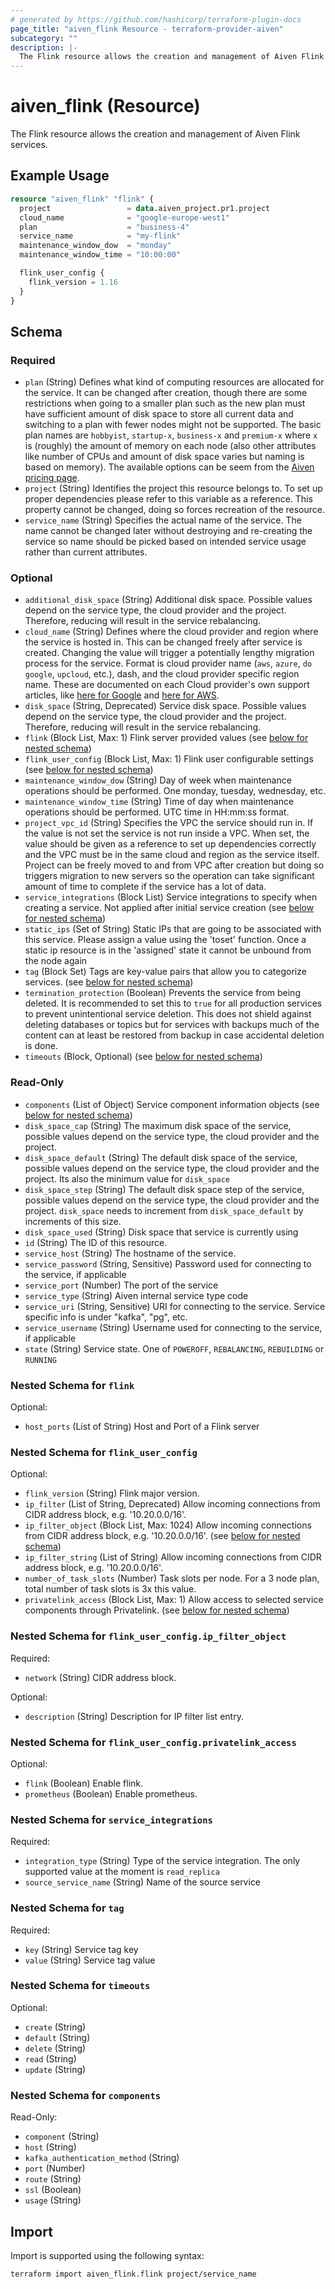 ```yaml
---
# generated by https://github.com/hashicorp/terraform-plugin-docs
page_title: "aiven_flink Resource - terraform-provider-aiven"
subcategory: ""
description: |-
  The Flink resource allows the creation and management of Aiven Flink services.
---
```


# aiven_flink (Resource)

The Flink resource allows the creation and management of Aiven Flink services.

## Example Usage

```terraform
resource "aiven_flink" "flink" {
  project                 = data.aiven_project.pr1.project
  cloud_name              = "google-europe-west1"
  plan                    = "business-4"
  service_name            = "my-flink"
  maintenance_window_dow  = "monday"
  maintenance_window_time = "10:00:00"

  flink_user_config {
    flink_version = 1.16
  }
}
```

<!-- schema generated by tfplugindocs -->
## Schema

### Required

- `plan` (String) Defines what kind of computing resources are allocated for the service. It can be changed after creation, though there are some restrictions when going to a smaller plan such as the new plan must have sufficient amount of disk space to store all current data and switching to a plan with fewer nodes might not be supported. The basic plan names are `hobbyist`, `startup-x`, `business-x` and `premium-x` where `x` is (roughly) the amount of memory on each node (also other attributes like number of CPUs and amount of disk space varies but naming is based on memory). The available options can be seem from the [Aiven pricing page](https://aiven.io/pricing).
- `project` (String) Identifies the project this resource belongs to. To set up proper dependencies please refer to this variable as a reference. This property cannot be changed, doing so forces recreation of the resource.
- `service_name` (String) Specifies the actual name of the service. The name cannot be changed later without destroying and re-creating the service so name should be picked based on intended service usage rather than current attributes.

### Optional

- `additional_disk_space` (String) Additional disk space. Possible values depend on the service type, the cloud provider and the project. Therefore, reducing will result in the service rebalancing.
- `cloud_name` (String) Defines where the cloud provider and region where the service is hosted in. This can be changed freely after service is created. Changing the value will trigger a potentially lengthy migration process for the service. Format is cloud provider name (`aws`, `azure`, `do` `google`, `upcloud`, etc.), dash, and the cloud provider specific region name. These are documented on each Cloud provider's own support articles, like [here for Google](https://cloud.google.com/compute/docs/regions-zones/) and [here for AWS](https://docs.aws.amazon.com/AmazonRDS/latest/UserGuide/Concepts.RegionsAndAvailabilityZones.html).
- `disk_space` (String, Deprecated) Service disk space. Possible values depend on the service type, the cloud provider and the project. Therefore, reducing will result in the service rebalancing.
- `flink` (Block List, Max: 1) Flink server provided values (see [below for nested schema](#nestedblock--flink))
- `flink_user_config` (Block List, Max: 1) Flink user configurable settings (see [below for nested schema](#nestedblock--flink_user_config))
- `maintenance_window_dow` (String) Day of week when maintenance operations should be performed. One monday, tuesday, wednesday, etc.
- `maintenance_window_time` (String) Time of day when maintenance operations should be performed. UTC time in HH:mm:ss format.
- `project_vpc_id` (String) Specifies the VPC the service should run in. If the value is not set the service is not run inside a VPC. When set, the value should be given as a reference to set up dependencies correctly and the VPC must be in the same cloud and region as the service itself. Project can be freely moved to and from VPC after creation but doing so triggers migration to new servers so the operation can take significant amount of time to complete if the service has a lot of data.
- `service_integrations` (Block List) Service integrations to specify when creating a service. Not applied after initial service creation (see [below for nested schema](#nestedblock--service_integrations))
- `static_ips` (Set of String) Static IPs that are going to be associated with this service. Please assign a value using the 'toset' function. Once a static ip resource is in the 'assigned' state it cannot be unbound from the node again
- `tag` (Block Set) Tags are key-value pairs that allow you to categorize services. (see [below for nested schema](#nestedblock--tag))
- `termination_protection` (Boolean) Prevents the service from being deleted. It is recommended to set this to `true` for all production services to prevent unintentional service deletion. This does not shield against deleting databases or topics but for services with backups much of the content can at least be restored from backup in case accidental deletion is done.
- `timeouts` (Block, Optional) (see [below for nested schema](#nestedblock--timeouts))

### Read-Only

- `components` (List of Object) Service component information objects (see [below for nested schema](#nestedatt--components))
- `disk_space_cap` (String) The maximum disk space of the service, possible values depend on the service type, the cloud provider and the project.
- `disk_space_default` (String) The default disk space of the service, possible values depend on the service type, the cloud provider and the project. Its also the minimum value for `disk_space`
- `disk_space_step` (String) The default disk space step of the service, possible values depend on the service type, the cloud provider and the project. `disk_space` needs to increment from `disk_space_default` by increments of this size.
- `disk_space_used` (String) Disk space that service is currently using
- `id` (String) The ID of this resource.
- `service_host` (String) The hostname of the service.
- `service_password` (String, Sensitive) Password used for connecting to the service, if applicable
- `service_port` (Number) The port of the service
- `service_type` (String) Aiven internal service type code
- `service_uri` (String, Sensitive) URI for connecting to the service. Service specific info is under "kafka", "pg", etc.
- `service_username` (String) Username used for connecting to the service, if applicable
- `state` (String) Service state. One of `POWEROFF`, `REBALANCING`, `REBUILDING` or `RUNNING`

<a id="nestedblock--flink"></a>
### Nested Schema for `flink`

Optional:

- `host_ports` (List of String) Host and Port of a Flink server


<a id="nestedblock--flink_user_config"></a>
### Nested Schema for `flink_user_config`

Optional:

- `flink_version` (String) Flink major version.
- `ip_filter` (List of String, Deprecated) Allow incoming connections from CIDR address block, e.g. '10.20.0.0/16'.
- `ip_filter_object` (Block List, Max: 1024) Allow incoming connections from CIDR address block, e.g. '10.20.0.0/16'. (see [below for nested schema](#nestedblock--flink_user_config--ip_filter_object))
- `ip_filter_string` (List of String) Allow incoming connections from CIDR address block, e.g. '10.20.0.0/16'.
- `number_of_task_slots` (Number) Task slots per node. For a 3 node plan, total number of task slots is 3x this value.
- `privatelink_access` (Block List, Max: 1) Allow access to selected service components through Privatelink. (see [below for nested schema](#nestedblock--flink_user_config--privatelink_access))

<a id="nestedblock--flink_user_config--ip_filter_object"></a>
### Nested Schema for `flink_user_config.ip_filter_object`

Required:

- `network` (String) CIDR address block.

Optional:

- `description` (String) Description for IP filter list entry.


<a id="nestedblock--flink_user_config--privatelink_access"></a>
### Nested Schema for `flink_user_config.privatelink_access`

Optional:

- `flink` (Boolean) Enable flink.
- `prometheus` (Boolean) Enable prometheus.



<a id="nestedblock--service_integrations"></a>
### Nested Schema for `service_integrations`

Required:

- `integration_type` (String) Type of the service integration. The only supported value at the moment is `read_replica`
- `source_service_name` (String) Name of the source service


<a id="nestedblock--tag"></a>
### Nested Schema for `tag`

Required:

- `key` (String) Service tag key
- `value` (String) Service tag value


<a id="nestedblock--timeouts"></a>
### Nested Schema for `timeouts`

Optional:

- `create` (String)
- `default` (String)
- `delete` (String)
- `read` (String)
- `update` (String)


<a id="nestedatt--components"></a>
### Nested Schema for `components`

Read-Only:

- `component` (String)
- `host` (String)
- `kafka_authentication_method` (String)
- `port` (Number)
- `route` (String)
- `ssl` (Boolean)
- `usage` (String)

## Import

Import is supported using the following syntax:

```shell
terraform import aiven_flink.flink project/service_name
```
